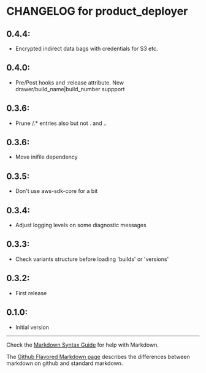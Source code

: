 # CHANGELOG for product_deployer

## 0.4.4:
* Encrypted indirect data bags with credentials for S3 etc.

## 0.4.0:
* Pre/Post hooks and :release attribute. New drawer/build_name|build_number suppport

## 0.3.6:
* Prune /.* entries also but not . and ..

## 0.3.6:
* Move inifile dependency

## 0.3.5:
* Don't use aws-sdk-core for a bit

## 0.3.4:
* Adjust logging levels on some diagnostic messages

## 0.3.3:
* Check variants structure before loading 'builds' or 'versions'

## 0.3.2:
* First release

## 0.1.0:
* Initial version

- - -
Check the [Markdown Syntax Guide](http://daringfireball.net/projects/markdown/syntax) for help with Markdown.

The [Github Flavored Markdown page](http://github.github.com/github-flavored-markdown/) describes the differences between markdown on github and standard markdown.
